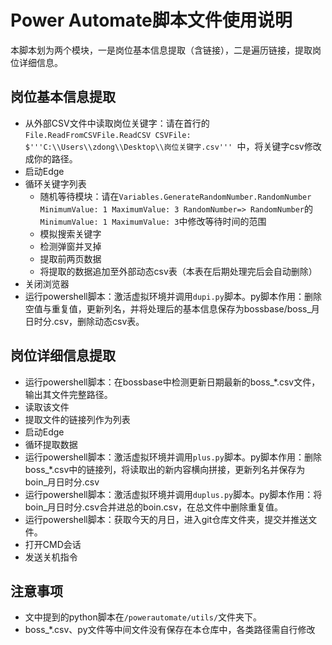 # Power Automate脚本文件使用说明
本脚本划为两个模块，一是岗位基本信息提取（含链接），二是遍历链接，提取岗位详细信息。
## 岗位基本信息提取

- 从外部CSV文件中读取岗位关键字：请在首行的```File.ReadFromCSVFile.ReadCSV CSVFile: $'''C:\\Users\\zdong\\Desktop\\岗位关键字.csv''' ```中，将关键字csv修改成你的路径。
- 启动Edge
- 循环关键字列表
    - 随机等待模块：请在```Variables.GenerateRandomNumber.RandomNumber MinimumValue: 1 MaximumValue: 3 RandomNumber=> RandomNumber```的```MinimumValue: 1 MaximumValue: 3```中修改等待时间的范围
    - 模拟搜索关键字
    - 检测弹窗并叉掉
    - 提取前两页数据
    - 将提取的数据追加至外部动态csv表（本表在后期处理完后会自动删除）
- 关闭浏览器
- 运行powershell脚本：激活虚拟环境并调用```dupi.py```脚本。py脚本作用：删除空值与重复值，更新列名，并将处理后的基本信息保存为bossbase/boss_月日时分.csv，删除动态csv表。

## 岗位详细信息提取
- 运行powershell脚本：在bossbase中检测更新日期最新的boss_*.csv文件，输出其文件完整路径。
- 读取该文件
- 提取文件的链接列作为列表
- 启动Edge
- 循环提取数据
- 运行powershell脚本：激活虚拟环境并调用```plus.py```脚本。py脚本作用：删除boss_*.csv中的链接列，将读取出的新内容横向拼接，更新列名并保存为boin_月日时分.csv
- 运行powershell脚本：激活虚拟环境并调用```duplus.py```脚本。py脚本作用：将boin_月日时分.csv合并进总的boin.csv，在总文件中删除重复值。
- 运行powershell脚本：获取今天的月日，进入git仓库文件夹，提交并推送文件。
- 打开CMD会话
- 发送关机指令

## 注意事项
- 文中提到的python脚本在```/powerautomate/utils/```文件夹下。
- boss_*.csv、py文件等中间文件没有保存在本仓库中，各类路径需自行修改